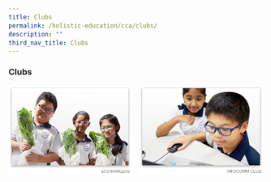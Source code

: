 ```yaml
---
title: Clubs
permalink: /holistic-education/cca/clubs/
description: ""
third_nav_title: Clubs
---
```

### **Clubs**

<p><a href="https://staging.dumgjq4ikmf5k.amplifyapp.com/holistic-education/cca/clubs/eco-rangers/">
<img style="width:48.5%" src="/images/clubs1.jpg" align=left>
</a></p>

<p><a href="https://staging.dumgjq4ikmf5k.amplifyapp.com/holistic-education/cca/clubs/infocomm-club/">
<img style="width:49%" src="/images/clubs2.jpg" align=right>
</a></p>
